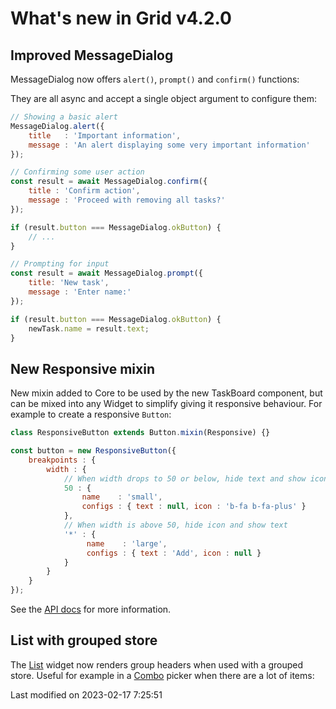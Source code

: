 # What's new in Grid v4.2.0

## Improved MessageDialog

MessageDialog now offers `alert()`, `prompt()` and `confirm()` functions:

<div class="external-example" data-file="Grid/guides/whats-new/4.2.0/messagedialog.js"></div>

They are all async and accept a single object argument to configure them:

```javascript
// Showing a basic alert
MessageDialog.alert({
    title   : 'Important information',
    message : 'An alert displaying some very important information' 
});

// Confirming some user action
const result = await MessageDialog.confirm({
    title : 'Confirm action',
    message : 'Proceed with removing all tasks?'
});

if (result.button === MessageDialog.okButton) {
    // ...
}

// Prompting for input
const result = await MessageDialog.prompt({
    title: 'New task',
    message : 'Enter name:'
});

if (result.button === MessageDialog.okButton) {
    newTask.name = result.text;
}
```

## New Responsive mixin

New mixin added to Core to be used by the new TaskBoard component, but can be mixed into any Widget to simplify giving 
it responsive behaviour. For example to create a responsive `Button`:

```javascript
class ResponsiveButton extends Button.mixin(Responsive) {}

const button = new ResponsiveButton({
    breakpoints : {
        width : {
            // When width drops to 50 or below, hide text and show icon
            50 : {
                name    : 'small',
                configs : { text : null, icon : 'b-fa b-fa-plus' }
            },
            // When width is above 50, hide icon and show text
            '*' : {
                 name    : 'large',
                 configs : { text : 'Add', icon : null }
            }
        }
    }
});
```

See the [API docs](#Core/widget/mixin/Responsive) for more information.

## List with grouped store

The [List](#Core/widget/List) widget now renders group headers when used with a grouped store. Useful for example in a 
[Combo](#Core/widget/Combo) picker when there are a lot of items:

<div class="external-example" data-file="Grid/guides/whats-new/4.2.0/groupedcombo.js"></div>


<p class="last-modified">Last modified on 2023-02-17 7:25:51</p>